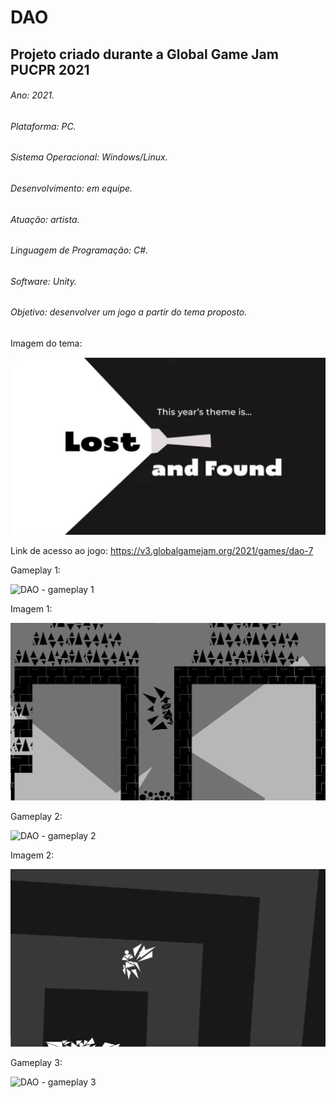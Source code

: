# DAO
## Projeto criado durante a Global Game Jam PUCPR 2021
###### Ano: 2021.
###### Plataforma: PC.
###### Sistema Operacional: Windows/Linux.
###### Desenvolvimento: em equipe.
###### Atuação: artista.
###### Linguagem de Programação: C#.
###### Software: Unity.
###### Objetivo: desenvolver um jogo a partir do tema proposto.

Imagem do tema:

![Theme - Lost and Found](https://github.com/abressam/dao/blob/main/theme.png)

Link de acesso ao jogo: https://v3.globalgamejam.org/2021/games/dao-7

Gameplay 1:

![DAO - gameplay 1](https://github.com/abressam/dao/blob/main/dao_gameplay1.gif)

Imagem 1:

![DAO - img 1](https://github.com/abressam/dao/blob/main/dao_player1.png)

Gameplay 2:

![DAO - gameplay 2](https://github.com/abressam/dao/blob/main/dao_gameplay2.gif)

Imagem 2:

![DAO - img 2](https://github.com/abressam/dao/blob/main/dao_player2.png)

Gameplay 3:

![DAO - gameplay 3](https://github.com/abressam/dao/blob/main/dao_gameplay3.gif)
